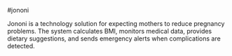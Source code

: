 #jononi

Jononi is a technology solution for expecting mothers to reduce pregnancy problems. The system calculates
BMI, monitors medical data, provides dietary suggestions, and sends emergency alerts when complications
are detected.
 
